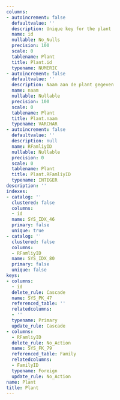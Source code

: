 ```yaml
---
columns:
- autoincrement: false
  defaultvalue: ''
  description: Unique key for the plant
  name: id
  nullable: No_Nulls
  precision: 100
  scale: 0
  tablename: Plant
  title: Plant.id
  typename: NUMERIC
- autoincrement: false
  defaultvalue: ''
  description: Naam aan de plant gegeven
  name: naam
  nullable: Nullable
  precision: 100
  scale: 0
  tablename: Plant
  title: Plant.naam
  typename: VARCHAR
- autoincrement: false
  defaultvalue: ''
  description: null
  name: RFamliyID
  nullable: Nullable
  precision: 0
  scale: 0
  tablename: Plant
  title: Plant.RFamliyID
  typename: INTEGER
description: ''
indexes:
- catalog: ''
  clustered: false
  columns:
  - id
  name: SYS_IDX_46
  primary: false
  unique: true
- catalog: ''
  clustered: false
  columns:
  - RFamliyID
  name: SYS_IDX_80
  primary: false
  unique: false
keys:
- columns:
  - id
  delete_rule: Cascade
  name: SYS_PK_47
  referenced_table: ''
  relatedcolumns:
  - ''
  typename: Primary
  update_rule: Cascade
- columns:
  - RFamliyID
  delete_rule: No_Action
  name: SYS_FK_79
  referenced_table: Family
  relatedcolumns:
  - FamilyID
  typename: Foreign
  update_rule: No_Action
name: Plant
title: Plant
---
```


